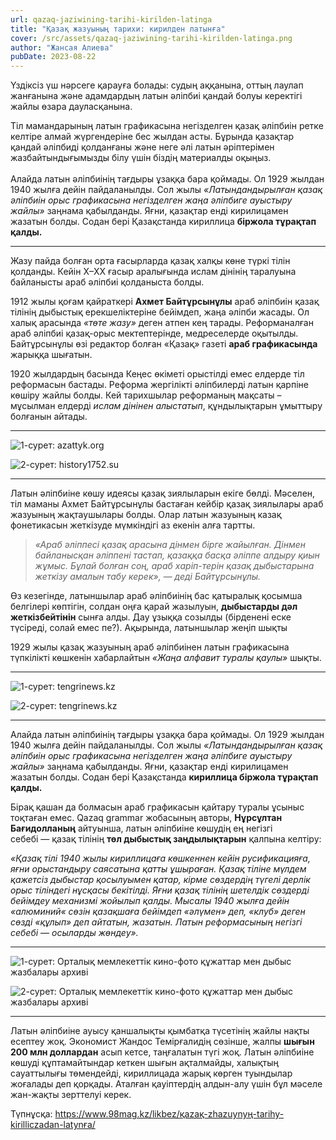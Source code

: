 ```yaml
---
url: qazaq-jaziwining-tarihi-kirilden-latinga
title: "Қазақ жазуының тарихи: кирилден латынға"
cover: /src/assets/qazaq-jaziwining-tarihi-kirilden-latinga.png
author: "Жансая Алиева"
pubDate: 2023-08-22
---
```

Үздіксіз үш нәрсеге қарауға болады: судың аққанына, оттың лаулап жанғанына және адамдардың латын әліпбиі қандай болуы керектігі жайлы өзара дауласқанына.

Тіл мамандарының латын графикасына негізделген қазақ әліпбиін ретке келтіре алмай жүргендеріне бес жылдан асты. Бұрында қазақтар қандай әліпбиді қолданғаны және неге әлі латын әріптерімен жазбайтындығымызды білу үшін біздің материалды оқыңыз.\
\
Алайда латын әліпбиінің тағдыры ұзаққа бара қоймады. Ол 1929 жылдан 1940 жылға дейін пайдаланылды. Сол жылы *«Латындандырылған қазақ әліпбиін орыс графикасына негізделген жаңа әліпбиге ауыстыру жайлы»* заңнама қабылданды. Яғни, қазақтар енді кирилицамен жазатын болды. Содан бері Қазақстанда кириллица **біржола тұрақтап қалды.** 

<hr />

Жазу пайда болған орта ғасырларда қазақ халқы көне түркі тілін қолданды. Кейін X–XX ғасыр аралығында ислам дінінің таралуына байланысты араб әліпбиі қолданыста болды.

1912 жылы қоғам қайраткері **Ахмет Байтұрсынұлы** араб әліпбиін қазақ тілінің дыбыстық ерекшеліктеріне бейімдеп, жаңа әліпби жасады. Ол халық арасында *«төте жазу»* деген атпен кең тарады. Реформаналған араб әліпбиі қазақ-орыс мектептерінде, медреселерде оқытылды. Байтұрсынұлы өзі редактор болған «Қазақ» газеті **араб графикасында** жарыққа шығатын.

1920 жылдардың басында Кеңес өкіметі орыстілді емес елдерде тіл реформасын бастады. Реформа жергілікті әліпбилерді латын қарпіне көшіру жайлы болды. Кей тарихшылар реформаның мақсаты – мұсылман елдерді *ислам дінінен алыстатып*, құндылықтарын ұмыттыру болғанын айтады.

<hr />

![](https://www.98mag.kz/wp-content/uploads/2023/07/yazyki-narodov-sssr-massovo-perevodilis-s-kirilliczy_yythkg.jpg "1-сурет: azattyk.org")

![](https://www.98mag.kz/wp-content/uploads/2023/07/eeb3b5e02ab653f942ab97519ed26b0e-e1644999895401.jpeg "2-сурет: history1752.su")

<hr />

Латын әліпбиіне көшу идеясы қазақ зиялыларын екіге бөлді. Мәселен, тіл маманы Ахмет Байтұрсынұлы бастаған кейбір қазақ зиялылары араб жазуының жақтаушылары болды. Олар латын жазуының казақ фонетикасын жеткізуде мүмкіндігі аз екенін алға тартты. 

> *«Араб әліппесі қазақ арасына дінмен бірге жайылған. Дінмен байланысқан әліппені тастап, қазаққа басқа әліппе алдыру қиын жұмыс. Бұлай болған соң, араб харіп-терін қазақ дыбыстарына жеткізу амалын табу керек»,* — *деді Байтұрсынұлы.*

Өз кезегінде, латыншылар араб әліпбиінің бас қатыралық қосымша белгілері көптігін, солдан оңға қарай жазылуын, **дыбыстарды дәл жеткізбейтінін** сынға алды. Дау ұзыққа созылды (бірденені еске түсіреді, солай емес пе?). Ақырында, латыншылар жеңіп шықты

1929 жылы қазақ жазуының араб әліпбиінен латын графикасына түпкілікті көшкенін хабарлайтын *«Жаңа алфавит туралы қаулы»* шықты.

<hr />

![](https://www.98mag.kz/wp-content/uploads/2023/07/20190103085811.jpg "1-сурет: tengrinews.kz")

![](https://www.98mag.kz/wp-content/uploads/2023/07/1c95g0ddd0s.jpg "2-сурет: tengrinews.kz")

<hr />

Алайда латын әліпбиінің тағдыры ұзаққа бара қоймады. Ол 1929 жылдан 1940 жылға дейін пайдаланылды. Сол жылы *«Латындандырылған қазақ әліпбиін орыс графикасына негізделген жаңа әліпбиге ауыстыру жайлы»* заңнама қабылданды. Яғни, қазақтар енді кирилицамен жазатын болды. Содан бері Қазақстанда **кириллица біржола тұрақтап қалды.** 

Бірақ қашан да болмасын араб графикасын қайтару туралы ұсыныс тоқтаған емес. Qazaq grammar жобасының авторы, **Нұрсұлтан Бағидолланың** айтуынша, латын әліпбиіне көшудің ең негізгі себебі — қазақ тілінің **төл дыбыстық заңдылықтарын** қалпына келтіру:

*«Қазақ тілі 1940 жылы кириллицаға көшкеннен кейін русификацияға, яғни орыстандыру саясатына қатты ұшыраған. Қазақ тіліне мүлдем қажетсіз дыбыстар қосылуымен қатар, кірме сөздердің түгелі дерлік орыс тіліндегі нұсқасы бекітілді. Яғни қазақ тілінің шетелдік сөздерді бейімдеу механизмі жойылып қалды. Мысалы 1940 жылға дейін «алюминий« сөзін қазақшаға бейімдеп «әлүмен» деп, «клуб» деген сөзді «құлып» деп айтатын, жазатын. Латын реформасының негізгі себебі* — *осыларды жөндеу».*

<hr />

![](https://www.98mag.kz/wp-content/uploads/2023/07/2efa82b129f6bedcf4791fcc6af7dfa1.jpg "1-сурет: Орталық мемлекеттік кино-фото құжаттар мен дыбыс жазбалары архиві")

![](https://www.98mag.kz/wp-content/uploads/2023/07/3ea57bb010601836de7d9a159c15f522-1.jpg "2-сурет: Орталық мемлекеттік кино-фото құжаттар мен дыбыс жазбалары архиві")

<hr />

Латын әліпбиіне ауысу қаншалықты қымбатқа түсетінің жайлы нақты есептеу жоқ. Экономист Жандос Темірғалидің сөзінше, жалпы **шығын 200 млн доллардан** асып кетсе, таңғалатын түгі жоқ. Латын әліпбиіне көшуді құптамайтындар кеткен шығын ақталмайды, халықтың сауаттылығы төмендейді, кириллицада жарық көрген туындылар жоғалады деп қорқады. Аталған қауіптердің алдын-алу үшін бұл мәселе жан-жақты зерттелуі керек.

Түпнұсқа: <a href="https://www.98mag.kz/likbez/қazaқ-zhazuynyң-tarihy-kirilliczadan-latynғa/" target="_blank" rel="noopener noreferrer">https://www.98mag.kz/likbez/қazaқ-zhazuynyң-tarihy-kirilliczadan-latynғa/</a>
